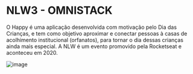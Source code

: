 # NLW3 - OMNISTACK
O Happy é uma aplicação desenvolvida com motivação pelo Dia das Crianças, e tem como objetivo aproximar e conectar pessoas à casas de acolhimento institucional (orfanatos), para tornar o dia dessas crianças ainda mais especial.
A NLW é um evento promovido pela Rocketseat e aconteceu em 2020.

![image](https://user-images.githubusercontent.com/65344071/124171209-a2fa9e00-da7e-11eb-9f51-5dba6876a5f2.png)
